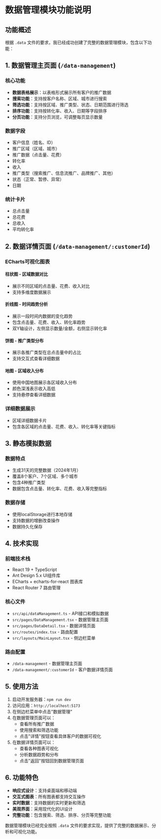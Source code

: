 # 数据管理模块功能说明

## 功能概述

根据 `.data` 文件的要求，我已经成功创建了完整的数据管理模块，包含以下功能：

## 1. 数据管理主页面 (`/data-management`)

### 核心功能
- **数据表格展示**：以表格形式展示所有客户的推广数据
- **搜索功能**：支持按客户名称、区域、城市进行搜索
- **筛选功能**：支持按区域、推广类型、状态、日期范围进行筛选
- **排序功能**：支持按转化率、收入、日期等字段排序
- **分页功能**：支持分页浏览，可调整每页显示数量

### 数据字段
- 客户信息（姓名、ID）
- 推广区域（区域、城市）
- 推广数据（点击量、花费）
- 转化率
- 收入
- 推广类型（搜索推广、信息流推广、品牌推广、其他）
- 状态（正常、暂停、异常）
- 日期

### 统计卡片
- 总点击量
- 总花费
- 总收入
- 平均转化率

## 2. 数据详情页面 (`/data-management/:customerId`)

### ECharts可视化图表

#### 柱状图 - 区域数据对比
- 展示不同区域的点击量、花费、收入对比
- 支持多维度数据展示

#### 折线图 - 时间趋势分析
- 展示一段时间内数据的变化趋势
- 包含点击量、花费、收入、转化率趋势
- 双Y轴设计，左侧显示数量/金额，右侧显示转化率

#### 饼图 - 推广类型分布
- 展示各推广类型在总点击量中的占比
- 支持交互式查看详细数据

#### 地图 - 区域收入分布
- 使用中国地图展示各区域收入分布
- 颜色深浅表示收入高低
- 支持悬停查看详细数据

### 详细数据展示
- 区域详细数据卡片
- 包含各区域的点击量、花费、收入、转化率等关键指标

## 3. 静态模拟数据

### 数据特点
- 生成31天的完整数据（2024年1月）
- 覆盖8个客户、7个区域、多个城市
- 包含4种推广类型
- 数据包含点击量、转化率、花费、收入等完整指标

### 数据存储
- 使用localStorage进行本地存储
- 支持数据的增删改查操作
- 数据持久化保存

## 4. 技术实现

### 前端技术栈
- React 19 + TypeScript
- Ant Design 5.x UI组件库
- ECharts + echarts-for-react 图表库
- React Router 7 路由管理

### 核心文件
- `src/api/dataManagement.ts` - API接口和模拟数据
- `src/pages/DataManagement.tsx` - 数据管理主页面
- `src/pages/DataDetail.tsx` - 数据详情页面
- `src/routes/index.tsx` - 路由配置
- `src/layouts/MainLayout.tsx` - 侧边栏菜单

### 路由配置
- `/data-management` - 数据管理主页面
- `/data-management/:customerId` - 客户数据详情页面

## 5. 使用方法

1. 启动开发服务器：`npm run dev`
2. 访问应用：`http://localhost:5173`
3. 在侧边栏菜单中点击"数据管理"
4. 在数据管理页面可以：
   - 查看所有推广数据
   - 使用搜索和筛选功能
   - 点击"详情"按钮查看具体客户的数据可视化
5. 在数据详情页面可以：
   - 查看各种图表可视化
   - 分析数据趋势和分布
   - 点击"返回"按钮回到数据管理页面

## 6. 功能特色

- **响应式设计**：支持桌面端和移动端
- **交互式图表**：所有图表都支持交互操作
- **实时数据**：支持数据的实时更新和筛选
- **美观界面**：采用现代化的UI设计
- **完整功能**：包含搜索、筛选、排序、分页等完整功能

数据管理模块已经完全按照 `.data` 文件的要求实现，提供了完整的数据展示、分析和可视化功能。
